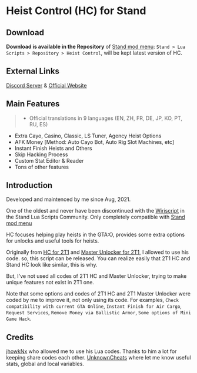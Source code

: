 # Heist Control (HC) for Stand


## Download

**Download is available in the Repository** of [Stand mod menu](https://stand.gg): `Stand > Lua Scripts > Repository > Heist Control`, will be kept latest version of HC.

## External Links

[Discord Server](https://icedoomfist.com/Link/HC_Discord) & [Official Website](https://icedoomfist.com/Stand_Heist_Control)


## Main Features

> - Official translations in 9 languages (EN, ZH, FR, DE, JP, KO, PT, RU, ES)
- Extra Cayo, Casino, Classic, LS Tuner, Agency Heist Options
- AFK Money [Method: Auto Cayo Bot, Auto Rig Slot Machines, etc]
- Instant Finish Heists and Others
- Skip Hacking Process
- Custom Stat Editor & Reader
- Tons of other features


## Introduction

Developed and maintenced by me since Aug, 2021.

One of the oldest and never have been discontinued with the [Wiriscript](https://github.com/nowiry/WiriScript) in the Stand Lua Scripts Community.
Only completely compatible with [Stand mod menu](https://stand.gg)

HC focuses helping play heists in the GTA:O, provides some extra options for unlocks and useful tools for heists.

Originally from [HC for 2T1](https://github.com/jhowkNx/Heist-Control-v2) and [Master Unlocker for 2T1](https://github.com/jhowkNx/Master-Unlocker), I allowed to use his code. so, this script can be released. You can realize easily that 2T1 HC and Stand HC look like similar, this is why.

But, I've not used all codes of 2T1 HC and Master Unlocker, trying to make unique features not exist in 2T1 one.

Note that some options and codes of 2T1 HC and 2T1 Master Unlocker were coded by me to improve it, not only using its code.
For examples, `Check compatibility with current GTA Online`, `Instant Finish for Air Cargo`, `Request Services`, `Remove Money via Ballistic Armor`, `Some options of Mini Game Hack`.


## Credits

[jhowkNx](https://github.com/jhowkNx/) who allowed me to use his Lua codes. Thanks to him a lot for keeping share codes each other.
[UnknownCheats](https://www.unknowncheats.me/forum/grand-theft-auto-v) where let me know useful stats, global and local variables.
